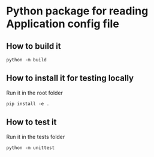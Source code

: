 # Python package for reading Application config file

## How to build it

``` shell
python -m build
```

## How to install it for testing locally 

Run it in the root folder

``` shell
pip install -e .
```

## How to test it

Run it in the tests folder

``` shell
python -m unittest
```